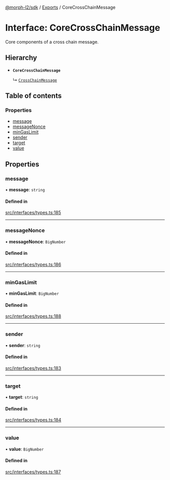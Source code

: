 [@morph-l2/sdk](../README) / [Exports](../modules) / CoreCrossChainMessage

# Interface: CoreCrossChainMessage

Core components of a cross chain message.

## Hierarchy

- **`CoreCrossChainMessage`**

  ↳ [`CrossChainMessage`](CrossChainMessage)

## Table of contents

### Properties

- [message](CoreCrossChainMessage#message)
- [messageNonce](CoreCrossChainMessage#messagenonce)
- [minGasLimit](CoreCrossChainMessage#mingaslimit)
- [sender](CoreCrossChainMessage#sender)
- [target](CoreCrossChainMessage#target)
- [value](CoreCrossChainMessage#value)

## Properties

### message

• **message**: `string`

#### Defined in

[src/interfaces/types.ts:185](https://github.com/morph-l2/sdk/tree/97c4394/src/interfaces/types.ts#L185)

___

### messageNonce

• **messageNonce**: `BigNumber`

#### Defined in

[src/interfaces/types.ts:186](https://github.com/morph-l2/sdk/tree/97c4394/src/interfaces/types.ts#L186)

___

### minGasLimit

• **minGasLimit**: `BigNumber`

#### Defined in

[src/interfaces/types.ts:188](https://github.com/morph-l2/sdk/tree/97c4394/src/interfaces/types.ts#L188)

___

### sender

• **sender**: `string`

#### Defined in

[src/interfaces/types.ts:183](https://github.com/morph-l2/sdk/tree/97c4394/src/interfaces/types.ts#L183)

___

### target

• **target**: `string`

#### Defined in

[src/interfaces/types.ts:184](https://github.com/morph-l2/sdk/tree/97c4394/src/interfaces/types.ts#L184)

___

### value

• **value**: `BigNumber`

#### Defined in

[src/interfaces/types.ts:187](https://github.com/morph-l2/sdk/tree/97c4394/src/interfaces/types.ts#L187)
